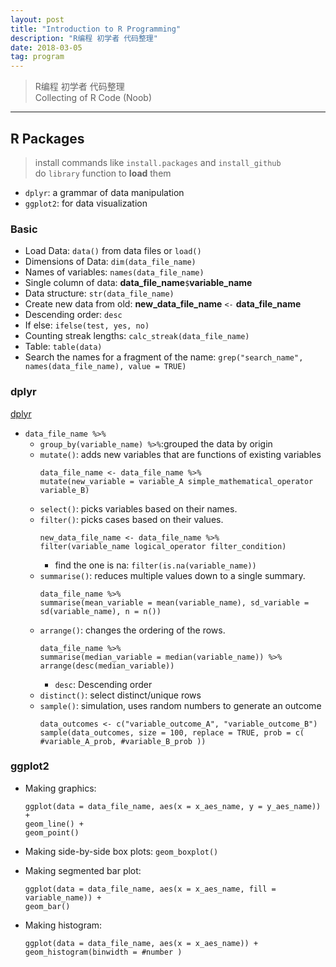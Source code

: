 ```yaml
---
layout: post
title: "Introduction to R Programming"
description: "R编程 初学者 代码整理"
date: 2018-03-05
tag: program
---
```

[dplyr]: <https://www.dplyr.tidyverse.org> "dplyr"

> R编程 初学者 代码整理  
> Collecting of R Code (Noob)

**********

## R Packages  

> install commands like `install.packages` and `install_github`  
> do `library` function to __load__ them 

* `dplyr`: a grammar of data manipulation
* `ggplot2`: for data visualization


### Basic

* Load Data: `data()` from data files or `load()`
* Dimensions of Data: `dim(data_file_name)`
* Names of variables: `names(data_file_name)`
* Single column of data: __data_file_name__`$`__variable_name__
* Data structure: `str(data_file_name)`
* Create new data from old: __new_data_file_name__ `<-` __data_file_name__
* Descending order: `desc` 
* If else: `ifelse(test, yes, no)`
* Counting streak lengths: `calc_streak(data_file_name)`
* Table: `table(data)`
* Search the names for a fragment of the name: `grep("search_name", names(data_file_name), value = TRUE)`


### dplyr

[dplyr]

* `data_file_name %>%`
	* `group_by(variable_name) %>%`:grouped the data by origin
	* `mutate()`: adds new variables that are functions of existing variables
		```
		data_file_name <- data_file_name %>%
  		mutate(new_variable = variable_A simple_mathematical_operator variable_B)
		```
	* `select()`: picks variables based on their names.
	* `filter()`: picks cases based on their values.
		```
		new_data_file_name <- data_file_name %>%
  		filter(variable_name logical_operator filter_condition)
		```
		* find the one is na: `filter(is.na(variable_name))`
	* `summarise()`: reduces multiple values down to a single summary.
		```
		data_file_name %>%
  		summarise(mean_variable = mean(variable_name), sd_variable = sd(variable_name), n = n())
		```
	* `arrange()`: changes the ordering of the rows.
		```
		data_file_name %>%
  		summarise(median_variable = median(variable_name)) %>%
  		arrange(desc(median_variable))
		```
		* `desc`: Descending order
	* `distinct()`: select distinct/unique rows  
	* `sample()`: simulation, uses random numbers to generate an outcome
		```
		data_outcomes <- c("variable_outcome_A", "variable_outcome_B")
		sample(data_outcomes, size = 100, replace = TRUE, prob = c( #variable_A_prob, #variable_B_prob ))
		```


### ggplot2

* Making graphics:  
	```
    ggplot(data = data_file_name, aes(x = x_aes_name, y = y_aes_name)) + 
	geom_line() +  
	geom_point()
	```  

* Making side-by-side box plots: `geom_boxplot()`  

* Making segmented bar plot:  
	```
    ggplot(data = data_file_name, aes(x = x_aes_name, fill = variable_name)) + 
	geom_bar()
	```

* Making histogram:  
	```
    ggplot(data = data_file_name, aes(x = x_aes_name)) + 
	geom_histogram(binwidth = #number )
	```

